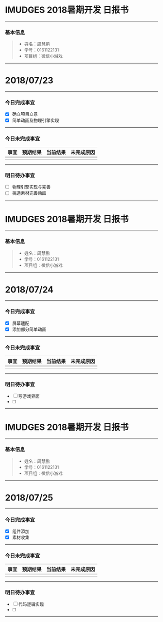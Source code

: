 # IMUDGES 2018暑期开发 日报书
-------


### 基本信息
> * 姓名：周慧鹏
> * 学号：0161122131
> * 项目组：微信小游戏

-------


# 2018/07/23

-------

### 今日完成事宜
- [x]  确立项目立意
- [x]  简单动画及物理引擎实现

-----
### 今日未完成事宜


| 事宜     |预期结果| 当前结果  | 未完成原因   | 
| --------   | -----:  | -----:  | :----:  |
|    |   |   |   |


------
### 明日待办事宜
- [ ] 物理引擎实现与完善
- [ ] 挑选素材完善动画
-------
# IMUDGES 2018暑期开发 日报书
-------


### 基本信息
> * 姓名：周慧鹏
> * 学号：0161122131
> * 项目组：微信小游戏

-------


# 2018/07/24

-------

### 今日完成事宜
- [x]  屏幕适配
- [x]  添加部分简单动画

-----
### 今日未完成事宜


| 事宜     |预期结果| 当前结果  | 未完成原因   | 
| --------   | -----:  | -----:  | :----:  |
|    |   |   |   |


------
### 明日待办事宜
- [ ] 写游戏界面
- [ ] 
-------
# IMUDGES 2018暑期开发 日报书
-------


### 基本信息
> * 姓名：周慧鹏
> * 学号：0161122131
> * 项目组：微信小游戏

-------


# 2018/07/25

-------

### 今日完成事宜
- [x]  组件添加
- [x] 素材收集

-----
### 今日未完成事宜


| 事宜     |预期结果| 当前结果  | 未完成原因   | 
| --------   | -----:  | -----:  | :----:  |
|    |   |   |   |


------
### 明日待办事宜
- [ ] 代码逻辑实现
- [ ] 
-------

